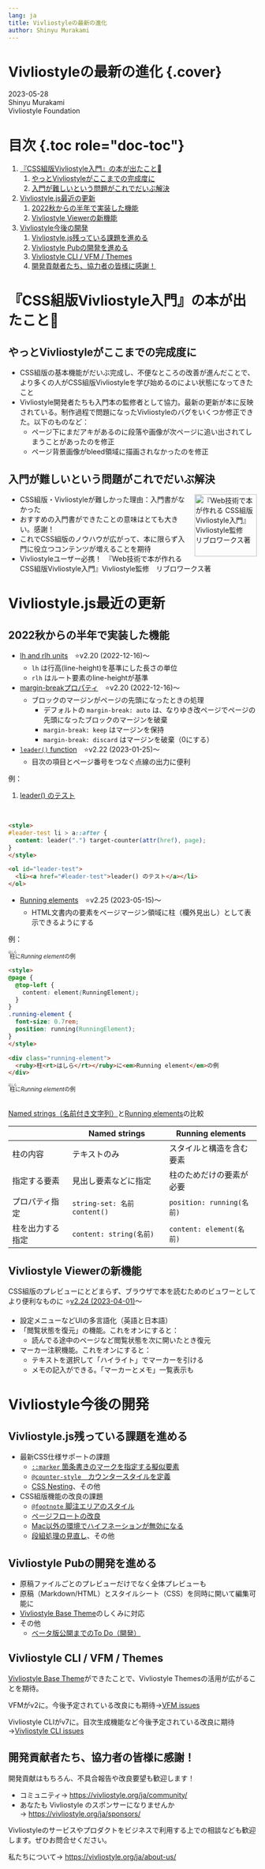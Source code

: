 ```yaml
---
lang: ja
title: Vivliostyleの最新の進化
author: Shinyu Murakami
---
```


# Vivliostyleの最新の進化 {.cover}

2023-05-28 \
Shinyu Murakami \
Vivliostyle Foundation

# 目次 {.toc role="doc-toc"}

1.  [『CSS組版Vivliostyle入門』の本が出たこと🎉](#css組版vivliostyle入門の本が出たこと)
    1.  [やっとVivliostyleがここまでの完成度に](#やっとvivliostyleがここまでの完成度に)
    1.  [入門が難しいという問題がこれでだいぶ解決](#入門が難しいという問題がこれでだいぶ解決)
1.  [Vivliostyle.js最近の更新](#vivliostylejs最近の更新)
    1.  [2022秋からの半年で実装した機能](#2022秋からの半年で実装した機能)
    1.  [Vivliostyle Viewerの新機能](#vivliostyle-viewerの新機能)
1.  [Vivliostyle今後の開発](#vivliostyle今後の開発)
    1.  [Vivliostyle.js残っている課題を進める](#vivliostylejs残っている課題を進める)
    1.  [Vivliostyle Pubの開発を進める](#vivliostyle-pubの開発を進める)
    1.  [Vivliostyle CLI / VFM / Themes](#vivliostyle-cli--vfm--themes)
    1.  [開発貢献者たち、協力者の皆様に感謝！](#開発貢献者たち協力者の皆様に感謝)

# 『CSS組版Vivliostyle入門』の本が出たこと🎉

## やっとVivliostyleがここまでの完成度に

- CSS組版の基本機能がだいぶ完成し、不便なところの改善が進んだことで、より多くの人がCSS組版Vivliostyleを学び始めるのによい状態になってきたこと
- Vivliostyle開発者たちも入門本の監修者として協力。最新の更新が本に反映されている。制作過程で問題になったVivliostyleのバグをいくつか修正できた。以下のものなど：
  - ページ下にまだアキがあるのに段落や画像が次ページに追い出されてしまうことがあったのを修正
  - ページ背景画像がbleed領域に描画されなかったのを修正

## 入門が難しいという問題がこれでだいぶ解決

<img src="https://vivliostyle.org/assets/posts/2023-05-10-vivliostyle-book/fig-1.png" style="float: right; float-reference: page; width: 9em; margin-left: 0.5em;" alt="『Web技術で本が作れる CSS組版Vivliostyle入門』Vivliostyle監修　リブロワークス著">

- CSS組版・Vivliostyleが難しかった理由：入門書がなかった
- おすすめの入門書ができたことの意味はとても大きい。感謝！
- これでCSS組版のノウハウが広がって、本に限らず入門に役立つコンテンツが増えることを期待
- Vivliostyleユーザー必携！　『Web技術で本が作れる CSS組版Vivliostyle入門』Vivliostyle監修　リブロワークス著


# Vivliostyle.js最近の更新

## 2022秋からの半年で実装した機能


- [lh and rlh units](https://drafts.csswg.org/css-values-4/#lh)　⭐️v2.20 (2022-12-16)〜
  - `lh` は行高(line-height)を基準にした長さの単位
  - `rlh` はルート要素のline-heightが基準
- [margin-breakプロパティ](https://www.w3.org/TR/css-break-4/#break-margins)　⭐️v2.20 (2022-12-16)〜
  - ブロックのマージンがページの先頭になったときの処理
    - デフォルトの `margin-break: auto` は、なりゆき改ページでページの先頭になったブロックのマージンを破棄
    - `margin-break: keep` はマージンを保持
    - `margin-break: discard` はマージンを破棄（0にする）
- [`leader()` function](https://www.w3.org/TR/css-content-3/#leaders)　⭐️v2.22 (2023-01-25)〜
  - 目次の項目とページ番号をつなぐ点線の出力に便利

例：

<style>
#leader-test li > a::after {
  content: leader(".") target-counter(attr(href), page);
}
</style>

<ol id="leader-test">
  <li><a href="#leader-test">leader() のテスト</a></li>
</ol>

<br>

```html
<style>
#leader-test li > a::after {
  content: leader(".") target-counter(attr(href), page);
}
</style>

<ol id="leader-test">
  <li><a href="#leader-test">leader() のテスト</a></li>
</ol>
```

- [Running elements](https://www.w3.org/TR/css-gcpm-3/#running-elements)　⭐️v2.25 (2023-05-15)〜
  - HTML文書内の要素をページマージン領域に柱（欄外見出し）として表示できるようにする

例：

<style>
@page {
  @top-left {
    content: element(RunningElement);
  }
}
.running-element {
  font-size: 0.7rem;
  position: running(RunningElement);
}
</style>

<div class="running-element">
  <ruby>柱<rt>はしら</rt></ruby>に<em>Running element</em>の例
</div>

```html
<style>
@page {
  @top-left {
    content: element(RunningElement);
  }
}
.running-element {
  font-size: 0.7rem;
  position: running(RunningElement);
}
</style>

<div class="running-element">
  <ruby>柱<rt>はしら</rt></ruby>に<em>Running element</em>の例
</div>
```

<div class="running-element">
  <ruby>柱<rt>はしら</rt></ruby>に<em>Running element</em>の例
</div>
<div class="running-element"></div>
<br>

[Named strings（名前付き文字列）](https://www.w3.org/TR/css-gcpm-3/#named-strings)と[Running elements](https://www.w3.org/TR/css-gcpm-3/#running-elements)の比較

|       |Named strings|Running elements|
|-------|-------------|----------------|
|柱の内容|テキストのみ|スタイルと構造を含む要素|
|指定する要素|見出し要素などに指定|柱のためだけの要素が必要|
|プロパティ指定|`string-set: 名前 content()`|`position: running(名前)`|
|柱を出力する指定|`content: string(名前)`|`content: element(名前)`|


## Vivliostyle Viewerの新機能

CSS組版のプレビューにとどまらず、ブラウザで本を読むためのビュワーとしてより便利なものに ⭐️[v2.24 (2023-04-01)](https://github.com/vivliostyle/vivliostyle.js/releases/tag/v2.24.0)〜

- 設定メニューなどUIの多言語化（英語と日本語）
- 「閲覧状態を復元」の機能。これをオンにすると：
  - 読んでる途中のページなど閲覧状態を次に開いたとき復元
- マーカー注釈機能。これをオンにすると：
  - テキストを選択して「ハイライト」でマーカーを引ける
  - メモの記入ができる。「マーカーとメモ」一覧表示も

# Vivliostyle今後の開発

## Vivliostyle.js残っている課題を進める

- 最新CSS仕様サポートの課題
  - [`::marker` 箇条書きのマークを指定する擬似要素](https://github.com/vivliostyle/vivliostyle.js/issues/732)
  - [`@counter-style`　カウンタースタイルを定義](https://github.com/vivliostyle/vivliostyle.js/issues/731)
  - [CSS Nesting](https://github.com/vivliostyle/vivliostyle.js/issues/1032)、その他
- CSS組版機能の改良の課題
  - [`@footnote` 脚注エリアのスタイル](https://github.com/vivliostyle/vivliostyle.js/issues/1045)
  - [ページフロートの改良](https://github.com/vivliostyle/vivliostyle.js/issues/543)
  - [Mac以外の環境でハイフネーションが無効になる](https://github.com/vivliostyle/vivliostyle.js/issues/569)
  - [段組処理の見直し](https://github.com/vivliostyle/vivliostyle.js/issues/579)、その他

<!--
- 段組の指定がルート要素またはbody要素以外にあるとき、段組のページ分割処理がうまくいかない　([#579](https://github.com/vivliostyle/vivliostyle.js/issues/579))
- テーブル内で脚注が機能しない　([#438](https://github.com/vivliostyle/vivliostyle.js/issues/438))
- [`@layer`　カスケードレイヤー](https://developer.mozilla.org/ja/docs/Web/CSS/@layer)　([#977](https://github.com/vivliostyle/vivliostyle.js/issues/977))
- [`@container`　コンテナクエリー](https://developer.mozilla.org/en-US/docs/Web/CSS/@container)　([#1046](https://github.com/vivliostyle/vivliostyle.js/issues/1046))
-->

## Vivliostyle Pubの開発を進める

- 原稿ファイルごとのプレビューだけでなく全体プレビューも
- 原稿（Markdown/HTML）とスタイルシート（CSS）を同時に開いて編集可能に
- [Vivliostyle Base Theme](https://github.com/vivliostyle/themes/tree/main/packages/%40vivliostyle/theme-base)のしくみに対応
- その他
  - [ベータ版公開までのTo Do（開発）](https://github.com/vivliostyle/vivliostyle-pub/issues/218)

## Vivliostyle CLI / VFM / Themes

[Vivliostyle Base Theme](https://github.com/vivliostyle/themes/tree/main/packages/%40vivliostyle/theme-base)ができたことで、Vivliostyle Themesの活用が広がることを期待。

VFMがv2に。今後予定されている改良にも期待→[VFM issues](https://github.com/vivliostyle/vfm/issues) 

Vivliostyle CLIがv7に。目次生成機能など今後予定されている改良に期待→[Vivliostyle CLI issues](https://github.com/vivliostyle/vivliostyle-cli/issues)

## 開発貢献者たち、協力者の皆様に感謝！

開発貢献はもちろん、不具合報告や改良要望も歓迎します！

- コミュニティ→ https://vivliostyle.org/ja/community/
- あなたも Vivliostyle のスポンサーになりませんか<br>→ https://vivliostyle.org/ja/sponsors/

Vivliostyleのサービスやプロダクトをビジネスで利用する上での相談なども歓迎します。ぜひお問合せください。

私たちについて→ https://vivliostyle.org/ja/about-us/
